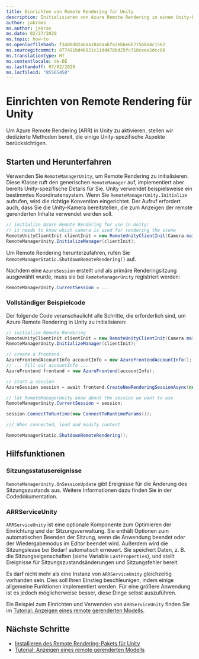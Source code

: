 ```yaml
---
title: Einrichten von Remote Rendering für Unity
description: Initialisieren von Azure Remote Rendering in einem Unity-Projekt
author: jakrams
ms.author: jakras
ms.date: 02/27/2020
ms.topic: how-to
ms.openlocfilehash: f3400d82a6aa184daabfa2ebbe6b775b8e4c1562
ms.sourcegitcommit: 877491bd46921c11dd478bd25fc718ceee2dcc08
ms.translationtype: HT
ms.contentlocale: de-DE
ms.lasthandoff: 07/02/2020
ms.locfileid: "85565458"
---
```

# <a name="set-up-remote-rendering-for-unity"></a>Einrichten von Remote Rendering für Unity

Um Azure Remote Rendering (ARR) in Unity zu aktivieren, stellen wir dedizierte Methoden bereit, die einige Unity-spezifische Aspekte berücksichtigen.

## <a name="startup-and-shutdown"></a>Starten und Herunterfahren

Verwenden Sie `RemoteManagerUnity`, um Remote Rendering zu initialisieren. Diese Klasse ruft den generischen `RemoteManager` auf, implementiert aber bereits Unity-spezifische Details für Sie. Unity verwendet beispielsweise ein bestimmtes Koordinatensystem. Wenn Sie `RemoteManagerUnity.Initialize` aufrufen, wird die richtige Konvention eingerichtet. Der Aufruf erfordert auch, dass Sie die Unity-Kamera bereitstellen, die zum Anzeigen der remote gerenderten Inhalte verwendet werden soll.

```cs
// initialize Azure Remote Rendering for use in Unity:
// it needs to know which camera is used for rendering the scene
RemoteUnityClientInit clientInit = new RemoteUnityClientInit(Camera.main);
RemoteManagerUnity.InitializeManager(clientInit);
```

Um Remote Rendering herunterzufahren, rufen Sie `RemoteManagerStatic.ShutdownRemoteRendering()` auf.

Nachdem eine `AzureSession` erstellt und als primäre Renderingsitzung ausgewählt wurde, muss sie bei `RemoteManagerUnity` registriert werden:

```cs
RemoteManagerUnity.CurrentSession = ...
```

### <a name="full-example-code"></a>Vollständiger Beispielcode

Der folgende Code veranschaulicht alle Schritte, die erforderlich sind, um Azure Remote Rendering in Unity zu initialisieren:

```cs
// initialize Remote Rendering
RemoteUnityClientInit clientInit = new RemoteUnityClientInit(Camera.main);
RemoteManagerUnity.InitializeManager(clientInit);

// create a frontend
AzureFrontendAccountInfo accountInfo = new AzureFrontendAccountInfo();
// ... fill out accountInfo ...
AzureFrontend frontend = new AzureFrontend(accountInfo);

// start a session
AzureSession session = await frontend.CreateNewRenderingSessionAsync(new RenderingSessionCreationParams(RenderingSessionVmSize.Standard, 0, 30)).AsTask();

// let RemoteManagerUnity know about the session we want to use
RemoteManagerUnity.CurrentSession = session;

session.ConnectToRuntime(new ConnectToRuntimeParams());

/// When connected, load and modify content

RemoteManagerStatic.ShutdownRemoteRendering();
```

## <a name="convenience-functions"></a>Hilfsfunktionen

### <a name="session-state-events"></a>Sitzungsstatusereignisse

`RemoteManagerUnity.OnSessionUpdate` gibt Ereignisse für die Änderung des Sitzungszustands aus. Weitere Informationen dazu finden Sie in der Codedokumentation.

### <a name="arrserviceunity"></a>ARRServiceUnity

`ARRServiceUnity` ist eine optionale Komponente zum Optimieren der Einrichtung und der Sitzungsverwaltung. Sie enthält Optionen zum automatischen Beenden der Sitzung, wenn die Anwendung beendet oder der Wiedergabemodus im Editor beendet wird. Außerdem wird die Sitzungslease bei Bedarf automatisch erneuert. Sie speichert Daten, z. B. die Sitzungseigenschaften (siehe Variable `LastProperties`), und stellt Ereignisse für Sitzungszustandsänderungen und Sitzungsfehler bereit.

Es darf nicht mehr als eine Instanz von `ARRServiceUnity` gleichzeitig vorhanden sein. Dies soll Ihren Einstieg beschleunigen, indem einige allgemeine Funktionen implementiert werden. Für eine größere Anwendung ist es jedoch möglicherweise besser, diese Dinge selbst auszuführen.

Ein Beispiel zum Einrichten und Verwenden von `ARRServiceUnity` finden Sie im [Tutorial: Anzeigen eines remote gerenderten Modells](../../tutorials/unity/view-remote-models/view-remote-models.md).

## <a name="next-steps"></a>Nächste Schritte

* [Installieren des Remote Rendering-Pakets für Unity](install-remote-rendering-unity-package.md)
* [Tutorial: Anzeigen eines remote gerenderten Modells](../../tutorials/unity/view-remote-models/view-remote-models.md)
